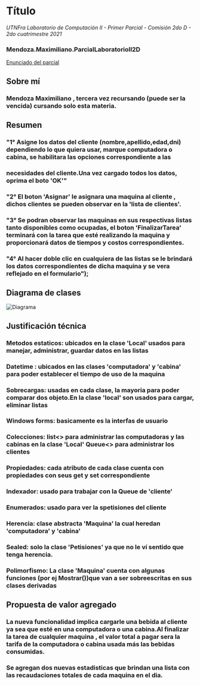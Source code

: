 # Título
*UTNFra Laboratorio de Computación II - Primer Parcial - Comisión 2do D - 2do cuatrimestre 2021*

### Mendoza.Maximiliano.ParcialLaboratorioII2D

[Enunciado del parcial](https://codeutnfra.github.io/programacion_2_laboratorio_2_apuntes/docs/evaluaciones/parciales/2d-primer-parcial/)

## Sobre mí
### Mendoza Maximiliano , tercera vez recursando (puede ser la vencida) cursando solo esta materia.

## Resumen

### "1° Asigne los datos del cliente (nombre,apellido,edad,dni) dependiendo lo que quiera usar, marque computadora o cabina, se habilitara las opciones correspondiente a las
### necesidades del cliente.Una vez cargado todos los datos, oprima el boto 'OK'"        
### "2° El boton 'Asignar' le asignara una maquina al cliente , dichos clientes se pueden observar en la 'lista de clientes'.         
### "3° Se podran observar las maquinas en sus respectivas listas tanto disponibles como ocupadas, el boton 'FinalizarTarea' terminará con la tarea que esté realizando la maquina y proporcionará datos de tiempos y costos correspondientes.
### "4° Al hacer doble clic en cualquiera de las listas se le brindará los datos correspondientes de dicha maquina y se vera reflejado en el formulario");

## Diagrama de clases
![Diagrama](https://user-images.githubusercontent.com/29763406/136733862-04700725-ce70-4c46-861d-4d969467a456.png)


## Justificación técnica

### Metodos estaticos: ubicados en la clase 'Local' usados para manejar, administrar, guardar datos en las listas
### Datetime : ubicados en las clases  'computadora' y 'cabina' para poder establecer el tiempo de uso de la maquina
### Sobrecargas: usadas en cada clase, la mayoria para poder comparar dos objeto.En la clase 'local' son usados para cargar, eliminar listas
### Windows forms: basicamente es la interfas de usuario
### Colecciones: list<> para administrar las computadoras y las cabinas  en la clase 'Local' Queue<> para administrar los clientes
### Propiedades: cada atributo de cada clase cuenta con propiedades con seus get y set correspondiente
### Indexador: usado para trabajar con la Queue de 'cliente'
### Enumerados: usado para ver la spetisiones del cliente
### Herencia: clase abstracta 'Maquina' la cual heredan 'computadora' y 'cabina' 
### Sealed: solo la clase 'Petisiones' ya que no le ví sentido que tenga herencia.
### Polimorfismo: La clase 'Maquina' cuenta con algunas funciones (por ej Mostrar())que van a ser sobreescritas en sus clases derivadas


## Propuesta de valor agregado
### La nueva funcionalidad implica cargarle una bebida al cliente ya sea que esté en una computadora o una cabina.Al finalizar la tarea de cualquier maquina , el valor total a pagar sera la tarifa de la computadora o cabina usada más las bebidas consumidas.
### Se agregan dos nuevas estadisticas que brindan una lista con las recaudaciones totales de cada maquina en el dia.
